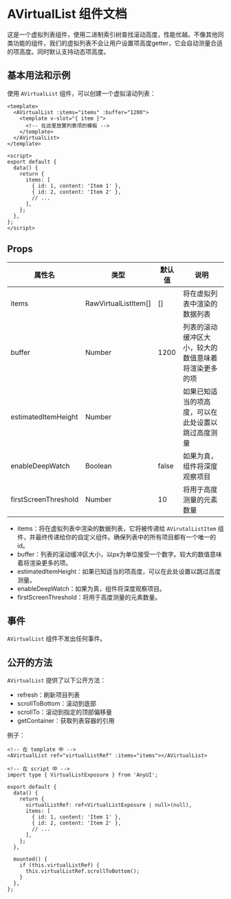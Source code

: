 # AVirtualList 组件文档

这是一个虚拟列表组件，使用二进制索引树查找滚动高度，性能优越。不像其他同类功能的组件，我们的虚拟列表不会让用户设置项高度getter，它会自动测量合适的项高度。同时默认支持动态项高度。

## 基本用法和示例

使用 `AVirtualList` 组件，可以创建一个虚拟滚动列表：

```vue
<template>
  <AVirtualList :items="items" :buffer="1200">
    <template v-slot="{ item }">
      <!-- 在这里放置列表项的模板 -->
    </template>
  </AVirtualList>
</template>

<script>
export default {
  data() {
    return {
      items: [
        { id: 1, content: 'Item 1' },
        { id: 2, content: 'Item 2' },
        // ...
      ],
    };
  },
};
</script>
```

## Props

| 属性名               | 类型                           | 默认值    | 说明                                     |
| -------------------- | ------------------------------ | --------- | ---------------------------------------- |
| items                | RawVirtualListItem<unknown>[]  | []        | 将在虚拟列表中渲染的数据列表                                       |
| buffer               | Number                         | 1200      | 列表的滚动缓冲区大小，较大的数值意味着将渲染更多的项               |
| estimatedItemHeight  | Number                         |           | 如果已知适当的项高度，可以在此处设置以跳过高度测量                 |
| enableDeepWatch      | Boolean                        | false     | 如果为真，组件将深度观察项目                                     |
| firstScreenThreshold | Number                         | 10        | 将用于高度测量的元素数量                                           |

- items：将在虚拟列表中渲染的数据列表，它将被传递给 `AVirutalListItem` 组件，并最终传递给你的自定义组件。确保列表中的所有项目都有一个唯一的id。
- buffer：列表的滚动缓冲区大小，以px为单位接受一个数字。较大的数值意味着将渲染更多的项。
- estimatedItemHeight：如果已知适当的项高度，可以在此处设置以跳过高度测量。
- enableDeepWatch：如果为真，组件将深度观察项目。
- firstScreenThreshold：将用于高度测量的元素数量。

## 事件

`AVirtualList` 组件不发出任何事件。

## 公开的方法

`AVirtualList` 提供了以下公开方法：

- refresh：刷新项目列表
- scrollToBottom：滚动到底部
- scrollTo：滚动到指定的顶部偏移量
- getContainer：获取列表容器的引用

例子：

```vue
<!-- 在 template 中 -->
<AVirtualList ref="virtualListRef" :items="items"></AVirtualList>

<!-- 在 script 中 -->
import type { VirtualListExposure } from 'AnyUI';

export default {
  data() {
    return {
      virtualListRef: ref<VirtualListExposure | null>(null),
      items: [
        { id: 1, content: 'Item 1' },
        { id: 2, content: 'Item 2' },
        // ...
      ],
    };
  },

  mounted() {
    if (this.virtualListRef) {
      this.virtualListRef.scrollToBottom();
    }
  },
};
```
